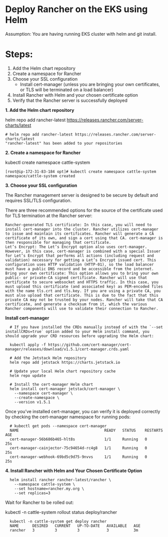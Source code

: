 # Deploy Rancher on the EKS using Helm

Assumption:
You are having running EKS cluster with helm and git install.

Steps:
=======
1. Add the Helm chart repository
2. Create a namespace for Rancher
3. Choose your SSL configuration
   - Install cert-manager (unless you are bringing your own certificates, or TLS will be terminated on a load balancer)
4. Install Rancher with Helm and your chosen certificate option
5. Verify that the Rancher server is successfully deployed


**1. Add the Helm chart repository**

helm repo add rancher-latest https://releases.rancher.com/server-charts/latest

    # helm repo add rancher-latest https://releases.rancher.com/server-charts/latest
    "rancher-latest" has been added to your repositories

**2. Create a namespace for Rancher**

kubectl create namespace cattle-system

    [root@ip-172-31-83-184 opt]# kubectl create namespace cattle-system
    namespace/cattle-system created
    
**3. Choose your SSL configuration**

The Rancher management server is designed to be secure by default and requires SSL/TLS configuration.

There are three recommended options for the source of the certificate used for TLS termination at the Rancher server:

    Rancher-generated TLS certificate: In this case, you will need to install cert-manager into the cluster. Rancher utilizes cert-manager to issue and maintain its certificates. Rancher will generate a CA certificate of its own, and sign a cert using that CA. cert-manager is then responsible for managing that certificate.
    Let’s Encrypt: The Let’s Encrypt option also uses cert-manager. However, in this case, cert-manager is combined with a special Issuer for Let’s Encrypt that performs all actions (including request and validation) necessary for getting a Let’s Encrypt issued cert. This configuration uses HTTP validation (HTTP-01), so the load balancer must have a public DNS record and be accessible from the internet.
    Bring your own certificate: This option allows you to bring your own public- or private-CA signed certificate. Rancher will use that certificate to secure websocket and HTTPS traffic. In this case, you must upload this certificate (and associated key) as PEM-encoded files with the name tls.crt and tls.key. If you are using a private CA, you must also upload that certificate. This is due to the fact that this private CA may not be trusted by your nodes. Rancher will take that CA certificate, and generate a checksum from it, which the various Rancher components will use to validate their connection to Rancher.

**Install cert-manager**

      # If you have installed the CRDs manually instead of with the `--set installCRDs=true` option added to your Helm install command, you should upgrade your CRD resources before upgrading the Helm chart:

      kubectl apply -f https://github.com/cert-manager/cert-manager/releases/download/v1.5.1/cert-manager.crds.yaml

      # Add the Jetstack Helm repository
      helm repo add jetstack https://charts.jetstack.io

      # Update your local Helm chart repository cache
      helm repo update

      # Install the cert-manager Helm chart
      helm install cert-manager jetstack/cert-manager \
        --namespace cert-manager \
        --create-namespace \
        --version v1.5.1
 

Once you’ve installed cert-manager, you can verify it is deployed correctly by checking the cert-manager namespace for running pods:
 
      # kubectl get pods --namespace cert-manager
      NAME                                      READY   STATUS    RESTARTS   AGE
      cert-manager-56b686b465-hlt8s             1/1     Running   0          25s
      cert-manager-cainjector-75c94654d-rc4g8   1/1     Running   0          25s
      cert-manager-webhook-69bd5c9d75-9nvvs     1/1     Running   0          25s

**4. Install Rancher with Helm and Your Chosen Certificate Option**

      helm install rancher rancher-latest/rancher \
        --namespace cattle-system \
        --set hostname=rancher.my.org \
        --set replicas=3
  
Wait for Rancher to be rolled out:

kubectl -n cattle-system rollout status deploy/rancher

      kubectl -n cattle-system get deploy rancher
      NAME      DESIRED   CURRENT   UP-TO-DATE   AVAILABLE   AGE
      rancher   3         3         3            3           3m
